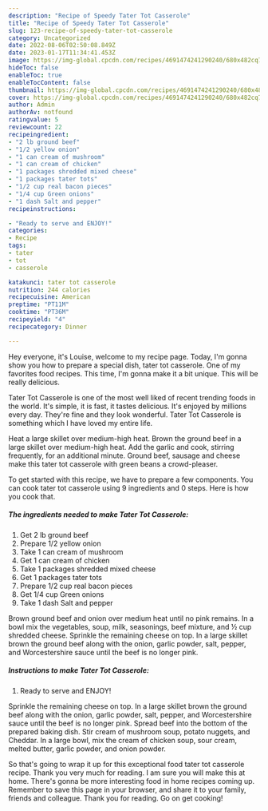 ```yaml
---
description: "Recipe of Speedy Tater Tot Casserole"
title: "Recipe of Speedy Tater Tot Casserole"
slug: 123-recipe-of-speedy-tater-tot-casserole
category: Uncategorized
date: 2022-08-06T02:50:08.849Z
date: 2023-01-17T11:34:41.453Z
image: https://img-global.cpcdn.com/recipes/4691474241290240/680x482cq70/tater-tot-casserole-recipe-main-photo.jpg
hideToc: false
enableToc: true
enableTocContent: false
thumbnail: https://img-global.cpcdn.com/recipes/4691474241290240/680x482cq70/tater-tot-casserole-recipe-main-photo.jpg
cover: https://img-global.cpcdn.com/recipes/4691474241290240/680x482cq70/tater-tot-casserole-recipe-main-photo.jpg
author: Admin
authorAv: notfound
ratingvalue: 5
reviewcount: 22
recipeingredient:
- "2 lb ground beef"
- "1/2 yellow onion"
- "1 can cream of mushroom"
- "1 can cream of chicken"
- "1 packages shredded mixed cheese"
- "1 packages tater tots"
- "1/2 cup real bacon pieces"
- "1/4 cup Green onions"
- "1 dash Salt and pepper"
recipeinstructions:

- "Ready to serve and ENJOY!"
categories:
- Recipe
tags:
- tater
- tot
- casserole

katakunci: tater tot casserole 
nutrition: 244 calories
recipecuisine: American
preptime: "PT11M"
cooktime: "PT36M"
recipeyield: "4"
recipecategory: Dinner

---
```



Hey everyone, it's Louise, welcome to my recipe page. Today, I'm gonna show you how to prepare a special dish, tater tot casserole. One of my favorites food recipes. This time, I'm gonna make it a bit unique. This will be really delicious.

Tater Tot Casserole is one of the most well liked of recent trending foods in the world. It's simple, it is fast, it tastes delicious. It's enjoyed by millions every day. They're fine and they look wonderful. Tater Tot Casserole is something which I have loved my entire life.

Heat a large skillet over medium-high heat. Brown the ground beef in a large skillet over medium-high heat. Add the garlic and cook, stirring frequently, for an additional minute. Ground beef, sausage and cheese make this tater tot casserole with green beans a crowd-pleaser.


To get started with this recipe, we have to prepare a few components. You can cook tater tot casserole using 9 ingredients and 0 steps. Here is how you cook that.

<!--inarticleads1-->

##### The ingredients needed to make Tater Tot Casserole:

1. Get 2 lb ground beef
1. Prepare 1/2 yellow onion
1. Take 1 can cream of mushroom
1. Get 1 can cream of chicken
1. Take 1 packages shredded mixed cheese
1. Get 1 packages tater tots
1. Prepare 1/2 cup real bacon pieces
1. Get 1/4 cup Green onions
1. Take 1 dash Salt and pepper


Brown ground beef and onion over medium heat until no pink remains. In a bowl mix the vegetables, soup, milk, seasonings, beef mixture, and ½ cup shredded cheese. Sprinkle the remaining cheese on top. In a large skillet brown the ground beef along with the onion, garlic powder, salt, pepper, and Worcestershire sauce until the beef is no longer pink. 

<!--inarticleads2-->

##### Instructions to make Tater Tot Casserole:


1. Ready to serve and ENJOY!

Sprinkle the remaining cheese on top. In a large skillet brown the ground beef along with the onion, garlic powder, salt, pepper, and Worcestershire sauce until the beef is no longer pink. Spread beef into the bottom of the prepared baking dish. Stir cream of mushroom soup, potato nuggets, and Cheddar. In a large bowl, mix the cream of chicken soup, sour cream, melted butter, garlic powder, and onion powder. 

So that's going to wrap it up for this exceptional food tater tot casserole recipe. Thank you very much for reading. I am sure you will make this at home. There's gonna be more interesting food in home recipes coming up. Remember to save this page in your browser, and share it to your family, friends and colleague. Thank you for reading. Go on get cooking!
